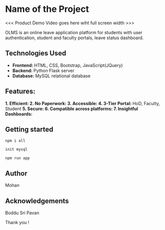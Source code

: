 # Name of the Project
 <<< Product Demo Video goes here wiht full screen width >>>
 
 OLMS is an online leave application platform for students with user authentication, student and faculty portals, leave status dashboard.
 
 ## Technologies Used
 - <b> Frontend: </b> HTML, CSS, Bootstrap, JavaScript(JQuery)
 - <b> Backend: </b> Python Flask server
 - <b> Database: </b> MySQL relational database
 
 ## Features:
 <b> 1. Efficient: </b> 
 <b> 2. No Paperwork: </b> 
 <b> 3. Accessible: </b> 
 <b> 4. 3-Tier Portal: </b>  HoD, Faculty, Student
 <b> 5. Secure: </b> 
 <b> 6. Compatible across platforms: </b> 
 <b> 7. Insightful Dashboards: </b> 
 
 ## Getting started
 
 ```
 npm i all
 
 init mysql
 
 npm run app
 ```
 
 ## Author
 Mohan
 
 ## Acknowledgements
 Boddu Sri Pavan
 
 Thank you !
